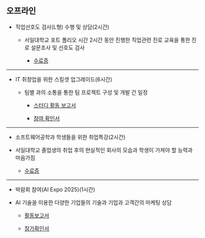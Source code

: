 ## 오프라인

   * 직업선호도 검사(L형) 수행 및 상담(2시간)

     * 서일대학교 포트 폴리오 시간 2시간 동안 진행한 직업관련 진로 교육을 통한 진로 설문조사 및 선호도 검사
       
       * [수료증](./offline1.jpg)
        
---
   * IT 취창업을 위한 스킬셋 업그레이드(6시간)

     * 팀별 과의 소통을 통한 팀 프로젝트 구성 및 개발 간 일정
       
       * [스터디 활동 보고서](./offline2_1.pdf)

       * [참여 확인서](./offline2_1.pdf)
         
---
  * 소프트웨어공학과 학생들을 위한 취업특강(2시간)

  * 서일대학교 졸업생의 취업 후의 현실적인 회사의 모습과 학생이 가져야 할 능력과 마음가짐
    
      * [수료증](./offline3.jpg)

---
  * 박람회 참여(AI Expo 2025)(1시간)

  * AI 기술을 이용한 다양한 기업들의 기술과 기업과 고객간의 마케팅 상담
     
      * [활동보고서](./offline4_1.pdf)
        
      * [참가확인서](./offline4_2.jpg)
